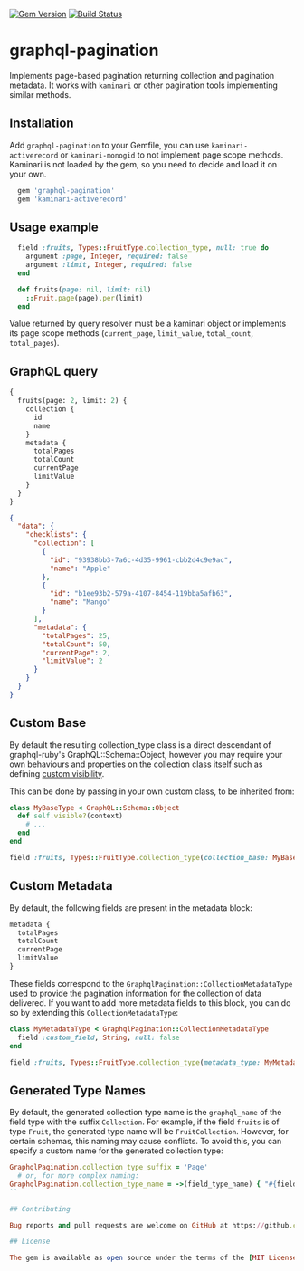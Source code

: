 [![Gem Version](https://badge.fury.io/rb/graphql-pagination.svg)](https://rubygems.org/gems/graphql-pagination)
[![Build Status](https://github.com/RenoFi/graphql-pagination/actions/workflows/ci.yml/badge.svg)](https://github.com/RenoFi/graphql-pagination/actions/workflows/ci.yml?query=branch%3Amain)

# graphql-pagination

Implements page-based pagination returning collection and pagination metadata. It works with `kaminari` or other pagination tools implementing similar methods.

## Installation

Add `graphql-pagination` to your Gemfile, you can use `kaminari-activerecord` or `kaminari-monogid` to not implement page scope methods. Kaminari is not loaded by the gem, so you need to decide and load it on your own.

```ruby
  gem 'graphql-pagination'
  gem 'kaminari-activerecord'
```

## Usage example

```ruby
  field :fruits, Types::FruitType.collection_type, null: true do
    argument :page, Integer, required: false
    argument :limit, Integer, required: false
  end

  def fruits(page: nil, limit: nil)
    ::Fruit.page(page).per(limit)
  end
```

Value returned by query resolver must be a kaminari object or implements its page scope methods (`current_page`, `limit_value`, `total_count`, `total_pages`).

## GraphQL query

```graphql
{
  fruits(page: 2, limit: 2) {
    collection {
      id
      name
    }
    metadata {
      totalPages
      totalCount
      currentPage
      limitValue
    }
  }
}
```

```json
{
  "data": {
    "checklists": {
      "collection": [
        {
          "id": "93938bb3-7a6c-4d35-9961-cbb2d4c9e9ac",
          "name": "Apple"
        },
        {
          "id": "b1ee93b2-579a-4107-8454-119bba5afb63",
          "name": "Mango"
        }
      ],
      "metadata": {
        "totalPages": 25,
        "totalCount": 50,
        "currentPage": 2,
        "limitValue": 2
      }
    }
  }
}
```

## Custom Base

By default the resulting collection_type class is a direct descendant of
graphql-ruby's GraphQL::Schema::Object, however you may require your own
behaviours and properties on the collection class itself such as defining
[custom visibility](https://graphql-ruby.org/authorization/visibility.html#object-visibility).

This can be done by passing in your own custom class, to be inherited from:

```ruby
class MyBaseType < GraphQL::Schema::Object
  def self.visible?(context)
    # ...
  end
end

field :fruits, Types::FruitType.collection_type(collection_base: MyBaseType)
```

## Custom Metadata

By default, the following fields are present in the metadata block:

```graphql
metadata {
  totalPages
  totalCount
  currentPage
  limitValue
}
```

These fields correspond to the `GraphqlPagination::CollectionMetadataType` used to provide the pagination information for the collection of data delivered. If you want to add more metadata fields to this block, you can do so by extending this `CollectionMetadataType`:

```ruby
class MyMetadataType < GraphqlPagination::CollectionMetadataType
  field :custom_field, String, null: false
end

field :fruits, Types::FruitType.collection_type(metadata_type: MyMetadataType)
```

## Generated Type Names

By default, the generated collection type name is the `graphql_name` of the field type with the suffix `Collection`. For example, if the field `fruits` is of type `Fruit`, the generated type name will be `FruitCollection`. However, for certain schemas, this naming may cause conflicts. To avoid this, you can specify a custom name for the generated collection type:

```ruby
GraphqlPagination.collection_type_suffix = 'Page'
  # or, for more complex naming:
GraphqlPagination.collection_type_name = ->(field_type_name) { "#{field_type_name}Page" }
``

## Contributing

Bug reports and pull requests are welcome on GitHub at https://github.com/renofi/graphql-pagination. This project is intended to be a safe, welcoming space for collaboration, and contributors are expected to adhere to the [Contributor Covenant](http://contributor-covenant.org) code of conduct.

## License

The gem is available as open source under the terms of the [MIT License](https://opensource.org/licenses/MIT).
